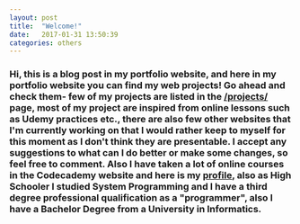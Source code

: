 ```yaml
---
layout: post
title:  "Welcome!"
date:   2017-01-31 13:50:39
categories: others
---
```

<h3>Hi, this is a blog post in my portfolio website, and here in my portfolio website you can find my web projects! Go ahead and check them- few of my projects are listed in the <a href="http://zhivkoz.github.io/Portfolio/projects/">/projects/</a> page, most of my project are inspired from online lessons such as Udemy practices etc., there are also few other websites that I'm currently working on that I would rather keep to myself for this moment as I don't think they are presentable. I accept any suggestions to what can I do better or make some changes, so feel free to comment. Also I have taken a lot of online courses in the Codecademy website and here is my <a href="https://www.codecademy.com/zhivko73656"> profile</a>, also as High Schooler I studied System Programming and I have a third degree professional qualification as a "programmer", also I have a Bachelor Degree from a University in Informatics.<h3>
